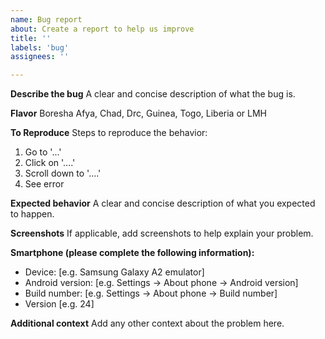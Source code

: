 ```yaml
---
name: Bug report
about: Create a report to help us improve
title: ''
labels: 'bug'
assignees: ''

---
```


**Describe the bug**
A clear and concise description of what the bug is.

**Flavor**
Boresha Afya, Chad, Drc, Guinea, Togo, Liberia or LMH

**To Reproduce**
Steps to reproduce the behavior:
1. Go to '...'
2. Click on '....'
3. Scroll down to '....'
4. See error

**Expected behavior**
A clear and concise description of what you expected to happen.

**Screenshots**
If applicable, add screenshots to help explain your problem.

**Smartphone (please complete the following information):**
 - Device: [e.g. Samsung Galaxy A2 emulator]
 - Android version: [e.g. Settings -> About phone -> Android version]
 - Build number: [e.g. Settings -> About phone -> Build number]
 - Version [e.g. 24]

**Additional context**
Add any other context about the problem here.

